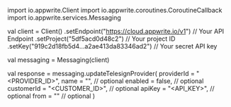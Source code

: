 import io.appwrite.Client
import io.appwrite.coroutines.CoroutineCallback
import io.appwrite.services.Messaging

val client = Client()
    .setEndpoint("https://cloud.appwrite.io/v1") // Your API Endpoint
    .setProject("5df5acd0d48c2") // Your project ID
    .setKey("919c2d18fb5d4...a2ae413da83346ad2") // Your secret API key

val messaging = Messaging(client)

val response = messaging.updateTelesignProvider(
    providerId = "<PROVIDER_ID>",
    name = "<NAME>", // optional
    enabled = false, // optional
    customerId = "<CUSTOMER_ID>", // optional
    apiKey = "<API_KEY>", // optional
    from = "<FROM>" // optional
)
